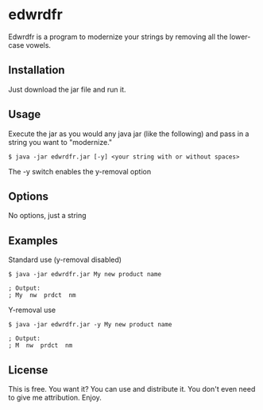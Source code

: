 # edwrdfr

Edwrdfr is a program to modernize your strings by removing all the lower-case vowels.

## Installation

Just download the jar file and run it.

## Usage

Execute the jar as you would any java jar (like the following) and pass in a string you want to "modernize."

    $ java -jar edwrdfr.jar [-y] <your string with or without spaces>

The -y switch enables the y-removal option

## Options

No options, just a string

## Examples

Standard use (y-removal disabled)

    $ java -jar edwrdfr.jar My new product name
    
    ; Output:
    ; My  nw  prdct  nm

Y-removal use

    $ java -jar edwrdfr.jar -y My new product name
    
    ; Output:
    ; M  nw  prdct  nm

## License

This is free. You want it? You can use and distribute it. You don't even need to give me attribution. Enjoy.